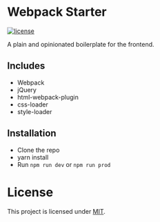 # Webpack Starter
[![license](https://img.shields.io/github/license/mashape/apistatus.svg?maxAge=2592000)]()

A plain and opinionated boilerplate for the frontend.

Includes
---------------
- Webpack
- jQuery
- html-webpack-plugin
- css-loader
- style-loader

Installation
---------------
- Clone the repo
- yarn install
- Run ```npm run dev``` or ```npm run prod```

# License

This project is licensed under [MIT](https://github.com/behnum/webpack-starter/blob/master/LICENSE).
